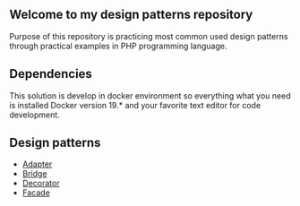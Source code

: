 ## Welcome to my design patterns repository

Purpose of this repository is practicing most common used design patterns through practical examples in PHP programming language.

## Dependencies

This solution is develop in docker environment so everything what you need is installed Docker version 19.* and your favorite text editor for code development. 

## Design patterns

- [Adapter](https://github.com/radomirbrkovic/php-design-patterns/tree/master/Adapter)
- [Bridge](https://github.com/radomirbrkovic/php-design-patterns/tree/master/Bridge)
- [Decorator](https://github.com/radomirbrkovic/php-design-patterns/tree/master/Decorator)
- [Facade](https://github.com/radomirbrkovic/php-design-patterns/tree/master/Facade)